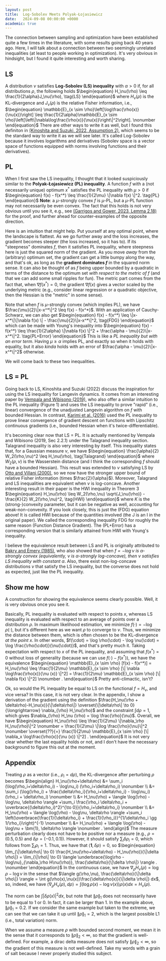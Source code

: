 ```yaml
---
layout: post
title:  Log-Sobolev Meets Polyak-Łojasiewicz
date:   2024-09-08 00:00:00 +0000
academic: true
---
```


The connection between sampling and optimization have been established quite a few times in the literature, with some results going back 40 years ago. Here, I will talk about a connection between two seemingly unrelated inequalities (at least to people working in optimization). It's very obvious in hindsight, but I found it quite interesting and worth sharing.

## LS
A distribution $\nu$ satisfies **Log-Sobolev (LS) inequality** with $\alpha > 0$ if, for all distributions $\rho$, the following holds
$\begin{equation}
    H_\nu(\rho) \leq \frac{1}{2\alpha}J_\nu(\rho),
    \tag{LS}
\end{equation}$
where $H_\nu(\rho)$ is the KL-divergence and $J_\nu(\rho)$ is the relative Fisher information, i.e.,
$\begin{equation}
    \mathbb{E}_{x \sim \rho}\left[\log\frac{\rho(x)}{\nu(x)}\right]
    \leq
    \frac{1}{2\alpha}\mathbb{E}_{x \sim \rho}\left[\left\|\nabla\log\frac{\rho(x)}{\nu(x)}\right\|^2\right].
    \nonumber
\end{equation}$
There are other ways to write it as well, but I found this definiton in
[(Kinoshita and Suzuki, 2022, Assumption 2)](https://proceedings.neurips.cc/paper_files/paper/2022/hash/78e839f96568985d18463044a064ea0f-Abstract-Conference.html), which seems to be the standard way to write it as we will see later.
It's called Log-Sobolev because it involves logarithms and derivatives (Sobolev space is a vector space of functions equipped with norms involving functions and their derivatives).

## PL
When I first saw the LS inequality, I thought that it looked suspiciously similar to the **Polyak-Łojasiewicz (PL) inequality**. A function $f$ with a (not necessarily unique) optimum $x^*$ satisfies the PL inequality with $\mu > 0$ if
$\begin{equation}
     f(x) - f(x^*) \leq \frac{1}{2\mu} \|\nabla f(x) \|^2.
     \tag{PL}
\end{equation}$
**Note**: a $\mu$-strongly convex $f$ is $\mu$-PL, but a $\mu$-PL function may not necessarily be even convex.
The fact that this holds is not very obvious until you see it, e.g., see [(Garrigos and Gower, 2023, Lemma 2.18)](https://gowerrobert.github.io/pdf/M2_statistique_optimisation/grad_conv.pdf) for the proof, and further ahead for counter-examples of the opposite direction.

Here is an intuition that might help.
Put yourself at any optimal point, where the landscape is flattest. As we go further away and the loss increases, the gradient becomes steeper (the loss increased, so it has to). If its "steepness" dominates $f$, then it satisfies PL inequality, where steepness here is just the squared norm of the gradient. As you move *away* from the (arbitrary) optimum set, the gradient can get a little bumpy along the way, and that's ok, as long as the **gradient dominates $f$** in the squared norm sense. It can also be thought of as $f$ being upper bounded by a quadratic in terms of the distance to the optimum set *with respect to the metric of $f$* (and that we can add some small ripples for fun). The metric part comes from the fact that, when $\nabla f (x^*) = 0$, the gradient $\nabla f(x)$ gives a vector scaled by the underlying metric (e.g., consider linear regression or a quadratic objective, then the Hessian is the "metric" in some sense).

Note that when $f$ is $\mu$-strongly convex (which implies PL), we have $\frac{\mu}{2}\|x-x^*\|^2 \leq f(x) - f(x^*)$.
With an application of Cauchy-Schwarz, we can also get
$\begin{equation}
    f(x) - f(x^*) \leq \|x-x^*\|\|\nabla f(x) \| - \frac{\mu}{2}\|x-x^*\|^2,
    \tag{FDG}
\end{equation}$
which can be made with Young's inequality into
$\begin{equation}
    f(x) - f(x^*) \leq \frac{1}{2\alpha} \|\nabla f(x) \|^2 + \frac{\alpha - \mu}{2}\|x-x^*\|^2.
    \tag{PL+Error}
\end{equation}$
This is like a *PL inequality but with an error term*. Having $\mu \geq \alpha$ implies PL, and exactly so when it holds with equality, but it also *kinda* holds with an error of $\frac{\alpha - \mu}{2}\|x-x^*\|^2$ otherwise.

We will come back to these two inequalities.

## LS = PL
Going back to LS, Kinoshita and Suzuki (2022) discuss the inspiration for using the LS inequality for Langevin dynamics. It comes from an interesting paper by [Vempala and Wibisono (2019)](https://arxiv.org/abs/1903.08568), who also offer a similar intuition to the PL inequality (Figure 1) and uses the LS inequality to prove "rapid" (i.e., linear) convergence of the unadjusted Langevin algorithm on $f$ with bounded Hessian.
In contrast, [Karimi et al. (2016)](https://liberzon.csl.illinois.edu/teaching/Polyak-Lojasiewicz.pdf) used the PL inequality to prove linear convergence of gradient descent on functions with Lipschitz continuous gradients (i.e., bounded Hessian when it's twice-differentiable).

It's becoming clear now that LS = PL. It is actually mentioned by Vempala and Wibisono (2019, Sec 2.2.1) under the Talagrand inequality section. Talagrand inequality is also very interesting by itself. This inequality states that, for a Gaussian measure $\nu$, we have
$\begin{equation}
    \frac{\alpha}{2} W_2(\rho,\nu)^2 \leq H_\nu(\rho),
    \tag{Talagrand}
\end{equation}$
where $W_2(\rho,\nu)$ is the Wasserstein distance (and I think the corresponding $f$ should have a bounded Hessian). This result was extended to $\nu$ satisfying LS by [Otto and Villani (2000)](https://cedricvillani.org/sites/dev/files/old_images//2012/08/014.OV-Talagrand.pdf),
so we now have the stronger upper bound of relative Fisher information (times $\frac{2}{\alpha}$). Moreover, Talagrand and LS inequalities are equivalent when $\nu$ is log-concave.
Another interesting result in their paper is the HWI inequality in Theorem 3
$\begin{equation}
    H_\nu(\rho) \leq W_2(\rho,\nu) \sqrt{J_\nu(\rho)} - \frac{K}{2} W_2(\rho,\nu)^2,
    \tag{HWI}
\end{equation}$
where $K$ is the (strong-)convexity parameter, but it can be negative as well, accounting for weak-non-convexity. If you look closely, this is just the $\text{(FDG)}$ equation above! It is called HWI because of the quantities involved (the J is an I in the original paper). We called the corresponding inequality FDG for roughly the same reason (Function Distance Gradient). The $\text{(PL+Error)}$ has a corresponding version that is similarly attained from HWI with Young's inequality.

I believe the equivalence result between LS and PL is originally attributed to [Bakry and Èmery (1985)](https://eudml.org/doc/113511), who also showed that when *$f = -\log \nu$ is $\alpha$-strongly convex (equivalently, $\nu$ is $\alpha$-strongly log-concave), then $\nu$ satisfies LS inequality with constant $\alpha$*. Also, there exist non-log-concave distributions $\nu$ that satisfy the LS inequality, but the converse does not hold as expected, just like the PL inequality.

## Show me how
A construction for showing the equivalence seems clearly possible. Well, it is very obvious once you see it.

Basically, PL inequality is evaluated with respect to points $x$, whereas LS inequality is evaluated with respect to an average of points over a distribution $\rho$.
In maximum likelihood estimation, we minimize $f(\cdot) =-\log \rho(\cdot)$, but it's different here as we want $\rho$ to converge to $\nu$. Thus, we minimize the distance between them, which is often chosen to be the KL-divergence *at the point $x$*.
In other words, $f(\cdot) = \log \rho(\cdot) - \log \nu(\cdot) = \log \frac{\rho(\cdot)}{\nu(\cdot)}$, and that's pretty much it. Taking expectation with respect to $x$ of the PL inequality, and assuming that $f(x^*)=0$ without loss of generality (because we can use $f(\cdot) - f(x^*)$), we have the equivalence
$\begin{equation}
    \mathbb{E}_{x \sim \rho} [f(x) - f(x^*)]
    = H_\nu(\rho)
    \leq \frac{1}{2\mu} \mathbb{E}_{x \sim \rho} [\| \nabla \log\frac{\rho(x)}{\nu (x)} \|^2]
    = \frac{1}{2\mu} \mathbb{E}_{x \sim \rho} [\| \nabla f(x) \|^2]
    \nonumber
    .
\end{equation}$
Pretty anti-climactic, isn't?

Ok, so would the PL inequality be equal to LS on the functional $f = H_\nu$, and vice versa? In this case, it is not very clear.
In the appendix, I show a derivation of the gradient using the definition $\frac{H_\nu(\rho + \delta\rho)-H_\nu(x)}{\|\delta\rho\|} \overset{\|\delta\rho\| \to 0}{\longrightarrow} \nabla_{\rho} H_\nu(\rho)$ and the constraint $\int d\rho = 1$, which gives $\nabla_{\rho} H_\nu (\rho) = \log \frac{\rho}{\nu}$. Overall, we have
$\begin{equation}
    H_\nu(\rho)
    \leq
    \frac{1}{2\mu} \|\nabla_\rho H_\nu(\rho)\|^2
    \nonumber
    = \frac{1}{2\mu} \|\log \frac{\rho}{\nu}\|^2
    \nonumber
    \overset{??}{=}
    \frac{1}{2\mu} \mathbb{E}_{x \sim \rho} [\| \nabla_x \log\frac{\rho(x)}{\nu (x)} \|^2]
    .
\end{equation}$
It is not very clear whether the last equality holds or not, and I don't have the necessary background to figure this out at the moment.


<!-- $\begin{align}
    \frac{1}{2\mu} \|\log \rho - \log \nu\|^2
    &= \frac{1}{2\mu} \int |\log \rho(x) - \log \nu(x)|^2 dx
    \nonumber
    \\
    &= \frac{1}{2\mu} \text{Tr}(\int - 2\nabla\log\rho(x)\nabla\log\nu(x)^T + \nabla\log\nu(x)\nabla\log\nu(x)^T) \rho(x)dx
    \nonumber
    \\
    &= \frac{1}{2\mu} \int \text{Tr}(\nabla\log\rho(x)\nabla\log\rho(x)^T - 2\nabla\log\rho(x)\nabla\log\nu(x)^T + \nabla\log\nu(x)\nabla\log\nu(x)^T) \rho(x)dx
    \nonumber
    \\
    &= \frac{1}{2\mu} \int [\|\nabla\log\rho(x) - \nabla\log\nu(x) \|^2] \rho(x) dx
    \nonumber
    \\
    &= \frac{1}{2\mu} \int [\|\frac{\nabla\rho(x)}{\rho(x)} - \frac{\nabla \nu(x)}{\nu(x)} \|^2] \rho(x) dx
    \nonumber
    \\
    &= \frac{1}{2\mu} \mathbb{E}_{x \sim \rho} [\|\nabla_x \left(\frac{\rho(x)}{\nu(x)}\right) \frac{\nu(x)}{\rho(x)}\|^2]
    \nonumber
    \\
    &= \frac{1}{2\mu} \mathbb{E}_{x \sim \rho} [\|\nabla_x \log \frac{\rho(x)}{\nu(x)}\|^2]
    \nonumber
    .
\end{align}$ -->

## Appendix
Treating $\rho$ as a vector (i.e., $\rho_i = d\rho$), the KL-divergence after perturbing $\rho$ becomes
$\begin{align}
    H_\nu(\rho+\delta\rho) &= \sum_i (\log(\rho_i+\delta\rho_i) - \log\nu_i) (\rho_i+\delta\rho_i)
    \nonumber
    \\
    &= \sum_i (\log(\rho_i) + \frac{\delta\rho_i}{\rho_i+\delta\rho_i} - \log\nu_i) (\rho_i + \delta\rho_i)
    \nonumber
    \\
    &= H_\nu(\rho)
        + \langle \log(\rho) - \log\nu,  \delta\rho \rangle
        +\sum_i \frac{\rho_i \delta\rho_i + \overbrace{(\delta\rho_i)^2}^{\to 0}}{\rho_i+\delta\rho_i}
    \nonumber
    \\
    &= H_\nu(\rho)
        + \langle \log(\rho) - \log\nu,  \delta\rho \rangle
        +\sum_i \left(\overbrace{\frac{1}{\delta\rho_i} + \frac{1}{\rho_i}}^{1/\delta\rho_i \gg 1/\rho_i}\right)^{-1}
    \nonumber
    \\
    &= H_\nu(\rho)
        + \langle \log(\rho) - \log\nu + \bm{1},  \delta\rho \rangle
    \nonumber
    .
\end{align}$
The measure perturbation clearly does not have to be positive nor a measure (e.g.,  $\rho = (0.5, 0.5)$ and $\delta\rho=(-0.1, 0.1)$). However, it should satisfy $\sum_i \delta \rho_i = 0$, which follows from $\sum_i \rho_i=1$.
Thus, we have that $\langle \bm{1},  \delta\rho \rangle = 0$, so
$\begin{equation}
    \lim_{\|\delta\rho\| \to 0} \frac{H_\nu(\rho+\delta\rho) - H_\nu(\rho)}{\|\delta \rho\|}
     = \lim_{\|\rho\| \to 0} \langle \underbrace{\log\rho - \log\nu}_{\nabla_\rho H\nu(\rho)},  \frac{\delta\rho}{\|\delta \rho\|} \rangle
     .
     \nonumber
\end{equation}$
In the continuous case, we have $\nabla_\rho H_\nu(\rho) = \log \rho - \log \nu$ in the sense that $\langle g(\rho,\nu),  \frac{\delta\rho}{\|\delta \rho\|} \rangle = \int g(\rho(x),\nu(x))\frac{\delta\rho(x)}{\|\delta \rho\|} dx$, so, indeed, we have $\langle \nabla_\rho H_\nu(\rho),d\rho \rangle = \int (\log\rho(x) - \log\nu(x)) \rho(x) dx = H_\nu(\rho)$.

The norm can be $\int |\delta\rho(x)|^2dx$, but note that $\|\rho\|_1$ does not necessarily have to be equal to 1 or 0. In fact, it can be larger than 1. In the example above, $\|\rho\|_1 = 0.2$. If we consider the same example but taken to the extreme, we can see that we can take it up until $\|\rho\|_1 = 2$, which is the largest possible L1 (i.e., total variation) norm.

When we assume a measure $\rho$ with bounded second moment, we mean it in the sense that it corresponds to $\|\rho\|_2 < \infty$, so that the gradient is well-defined. For example, a dirac delta measure does not satisfy $\|\rho\|_2 < \infty$, so the gradient of this measure is not well-defined. Take my words with a grain of salt because I never properly studied this subject.
